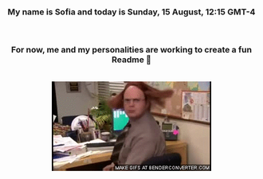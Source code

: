 


<div align="center">
<h3 >My name is Sofia and today is Sunday, 15 August, 12:15 GMT-4</h3><br>
<h3 >For now, me and my personalities are working to create a fun Readme 👋
</h3><br>
<img src='img/dwight.gif' alt='working...'/>
</div>
